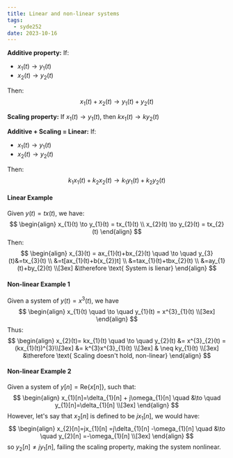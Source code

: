 ```yaml
---
title: Linear and non-linear systems
tags:
  - syde252
date: 2023-10-16
---
```

**Additive property:**
If:
- $x_{1}(t) \to y_{1}(t)$
- $x_{2}(t)\to y_{2}(t)$

Then:
$$
x_{1}(t)+x_{2}(t) \to y_{1}(t)+y_{2}(t)
$$

**Scaling property:**
If $x_{1}(t) \to y_{1}(t)$, then $kx_{1}(t)\to ky_{2}(t)$


**Additive + Scaling = Linear:**
If:
- $x_{1}(t) \to y_{1}(t)$
- $x_{2}(t)\to y_{2}(t)$

Then:
$$
k_{1}x_{1}(t)+k_{2}x_{2}(t) \to k_{1}y_{1}(t)+k_{2}y_{2}(t)
$$

#### Linear Example
Given $y(t) = tx(t)$, we have:
$$
\begin{align}
x_{1}(t) \to y_{1}(t) = tx_{1}(t) \\
x_{2}(t) \to y_{2}(t) = tx_{2}(t)
\end{align}
$$
Then:
$$
\begin{align}
x_{3}(t) = ax_{1}(t)+bx_{2}(t) \quad \to \quad y_{3}(t)&=tx_{3}(t) \\
&=t[ax_{1}(t)+b(x_{2})t] \\
&=tax_{1}(t)+tbx_{2}(t) \\
&=ay_{1}(t)+by_{2}(t) \\[3ex]
&\therefore \text{ System is lienar}
\end{align}
$$
#### Non-linear Example 1
Given a system of $y(t)=x^{3}(t)$, we have
$$
\begin{align}
x_{1}(t) \quad \to \quad y_{1}(t) = x^{3}_{1}(t) \\[3ex] 
\end{align}
$$
Thus:
$$
\begin{align}
x_{2}(t)= kx_{1}(t) \quad \to \quad y_{2}(t) &= x^{3}_{2}(t) = (kx_{1}(t))^{3}\\[3ex] 
&= k^{3}x^{3}_{1}(t) \\[3ex] 
& \neq ky_{1}(t) \\[3ex] 
&\therefore \text{ Scaling doesn't hold, non-linear}
\end{align}
$$
#### Non-linear Example 2
Given a system of $y[n] = \mathrm{Re}\{x[n]\}$, such that:
$$
\begin{align}
x_{1}[n]=\delta_{1}[n] + j\omega_{1}[n] \quad &\to \quad y_{1}[n]=\delta_{1}[n] \\[3ex] 
\end{align}
$$
However, let's say that $x_{2}[n]$ is defined to be $jx_{1}[n]$, we would have:
$$
\begin{align}
x_{2}[n]=jx_{1}[n] =j\delta_{1}[n] -\omega_{1}[n] \quad &\to \quad y_{2}[n] =-\omega_{1}[n] \\[3ex] 
\end{align}
$$
so $y_{2}[n] \neq jy_{1}[n]$, failing the scaling property, making the system nonlinear.

